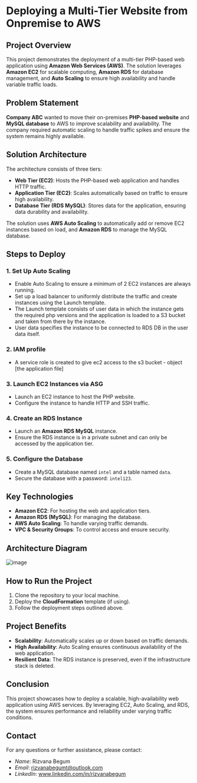 # Deploying a Multi-Tier Website from Onpremise to AWS


## Project Overview
This project demonstrates the deployment of a multi-tier PHP-based web application using **Amazon Web Services (AWS)**. The solution leverages **Amazon EC2** for scalable computing, **Amazon RDS** for database management, and **Auto Scaling** to ensure high availability and handle variable traffic loads.

## Problem Statement
**Company ABC** wanted to move their on-premises **PHP-based website** and **MySQL database** to AWS to improve scalability and availability. The company required automatic scaling to handle traffic spikes and ensure the system remains highly available.

## Solution Architecture
The architecture consists of three tiers:
- **Web Tier (EC2)**: Hosts the PHP-based web application and handles HTTP traffic.
- **Application Tier (EC2)**: Scales automatically based on traffic to ensure high availability.
- **Database Tier (RDS MySQL)**: Stores data for the application, ensuring data durability and availability.

The solution uses **AWS Auto Scaling** to automatically add or remove EC2 instances based on load, and **Amazon RDS** to manage the MySQL database.

## Steps to Deploy

### 1. Set Up Auto Scaling
- Enable Auto Scaling to ensure a minimum of 2 EC2 instances are always running.
- Set up a load balancer to uniformly distribute the traffic and create instances using the Launch template.
- The Launch template consists of user data in which the instance gets the required php versions and the application is loaded to a S3 bucket and taken from there by the instance.
- User data specifies the instance to be connected to RDS DB in the user data itself.

### 2. IAM profile
- A service role is created to give ec2 access to the s3 bucket - object [the application file]

### 3. Launch EC2 Instances via ASG
- Launch an EC2 instance to host the PHP website.
- Configure the instance to handle HTTP and SSH traffic.

  
### 4. Create an RDS Instance
- Launch an **Amazon RDS MySQL** instance.
- Ensure the RDS instance is in a private subnet and can only be accessed by the application tier.

### 5. Configure the Database
- Create a MySQL database named `intel` and a table named `data`.
- Secure the database with a password: `intel123`.

## Key Technologies
- **Amazon EC2**: For hosting the web and application tiers.
- **Amazon RDS (MySQL)**: For managing the database.
- **AWS Auto Scaling**: To handle varying traffic demands.
- **VPC & Security Groups**: To control access and ensure security.

## Architecture Diagram
![image](https://github.com/user-attachments/assets/bc87c7e0-3376-4b43-ab17-e098b73f4936)


## How to Run the Project
1. Clone the repository to your local machine.
2. Deploy the **CloudFormation** template (if using).
3. Follow the deployment steps outlined above.

## Project Benefits
- **Scalability**: Automatically scales up or down based on traffic demands.
- **High Availability**: Auto Scaling ensures continuous availability of the web application.
- **Resilient Data**: The RDS instance is preserved, even if the infrastructure stack is deleted.

## Conclusion
This project showcases how to deploy a scalable, high-availability web application using AWS services. By leveraging EC2, Auto Scaling, and RDS, the system ensures performance and reliability under varying traffic conditions.

## Contact
For any questions or further assistance, please contact:

- *Name*: Rizvana Begum
- *Email*: rizvanabegumt@outlook.com
- *LinkedIn*: www.linkedin.com/in/rizvanabegum

